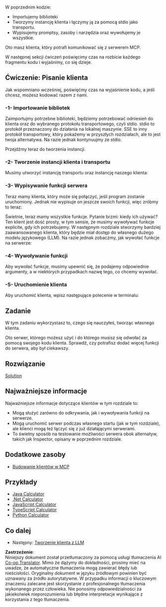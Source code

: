 <!--
CO_OP_TRANSLATOR_METADATA:
{
  "original_hash": "4cc245e2f4ea5db5e2b8c2cd1dadc4b4",
  "translation_date": "2025-07-13T18:14:56+00:00",
  "source_file": "03-GettingStarted/02-client/README.md",
  "language_code": "pl"
}
-->
W poprzednim kodzie:

- Importujemy biblioteki
- Tworzymy instancję klienta i łączymy ją za pomocą stdio jako transportu.
- Wypisujemy promptsy, zasoby i narzędzia oraz wywołujemy je wszystkie.

Oto masz klienta, który potrafi komunikować się z serwerem MCP.

W następnej sekcji ćwiczeń poświęcimy czas na rozbicie każdego fragmentu kodu i wyjaśnimy, co się dzieje.

## Ćwiczenie: Pisanie klienta

Jak wspomniano wcześniej, poświęćmy czas na wyjaśnienie kodu, a jeśli chcesz, możesz kodować razem z nami.

### -1- Importowanie bibliotek

Zaimportujmy potrzebne biblioteki, będziemy potrzebować odniesień do klienta oraz do wybranego protokołu transportowego, czyli stdio. stdio to protokół przeznaczony do działania na lokalnej maszynie. SSE to inny protokół transportowy, który pokażemy w przyszłych rozdziałach, ale to jest twoja alternatywa. Na razie jednak kontynuujmy ze stdio.

Przejdźmy teraz do tworzenia instancji.

### -2- Tworzenie instancji klienta i transportu

Musimy utworzyć instancję transportu oraz instancję naszego klienta:

### -3- Wypisywanie funkcji serwera

Teraz mamy klienta, który może się połączyć, jeśli program zostanie uruchomiony. Jednak nie wypisuje on jeszcze swoich funkcji, więc zróbmy to teraz:

Świetnie, teraz mamy wszystkie funkcje. Pytanie brzmi: kiedy ich używać? Ten klient jest dość prosty, w tym sensie, że musimy wywoływać funkcje explicite, gdy ich potrzebujemy. W następnym rozdziale stworzymy bardziej zaawansowanego klienta, który będzie miał dostęp do własnego dużego modelu językowego (LLM). Na razie jednak zobaczmy, jak wywołać funkcje na serwerze:

### -4- Wywoływanie funkcji

Aby wywołać funkcje, musimy upewnić się, że podajemy odpowiednie argumenty, a w niektórych przypadkach nazwę tego, co chcemy wywołać.

### -5- Uruchomienie klienta

Aby uruchomić klienta, wpisz następujące polecenie w terminalu:

## Zadanie

W tym zadaniu wykorzystasz to, czego się nauczyłeś, tworząc własnego klienta.

Oto serwer, którego możesz użyć i do którego musisz się odwołać za pomocą swojego kodu klienta. Sprawdź, czy potrafisz dodać więcej funkcji do serwera, aby był ciekawszy.

## Rozwiązanie

[Solution](./solution/README.md)

## Najważniejsze informacje

Najważniejsze informacje dotyczące klientów w tym rozdziale to:

- Mogą służyć zarówno do odkrywania, jak i wywoływania funkcji na serwerze.
- Mogą uruchomić serwer podczas własnego startu (jak w tym rozdziale), ale klienci mogą też łączyć się z już działającymi serwerami.
- To świetny sposób na testowanie możliwości serwera obok alternatyw, takich jak Inspector, opisany w poprzednim rozdziale.

## Dodatkowe zasoby

- [Budowanie klientów w MCP](https://modelcontextprotocol.io/quickstart/client)

## Przykłady

- [Java Calculator](../samples/java/calculator/README.md)
- [.Net Calculator](../../../../03-GettingStarted/samples/csharp)
- [JavaScript Calculator](../samples/javascript/README.md)
- [TypeScript Calculator](../samples/typescript/README.md)
- [Python Calculator](../../../../03-GettingStarted/samples/python)

## Co dalej

- Następny: [Tworzenie klienta z LLM](../03-llm-client/README.md)

**Zastrzeżenie**:  
Niniejszy dokument został przetłumaczony za pomocą usługi tłumaczenia AI [Co-op Translator](https://github.com/Azure/co-op-translator). Mimo że dążymy do dokładności, prosimy mieć na uwadze, że automatyczne tłumaczenia mogą zawierać błędy lub nieścisłości. Oryginalny dokument w języku źródłowym powinien być uznawany za źródło autorytatywne. W przypadku informacji o kluczowym znaczeniu zalecane jest skorzystanie z profesjonalnego tłumaczenia wykonanego przez człowieka. Nie ponosimy odpowiedzialności za jakiekolwiek nieporozumienia lub błędne interpretacje wynikające z korzystania z tego tłumaczenia.
